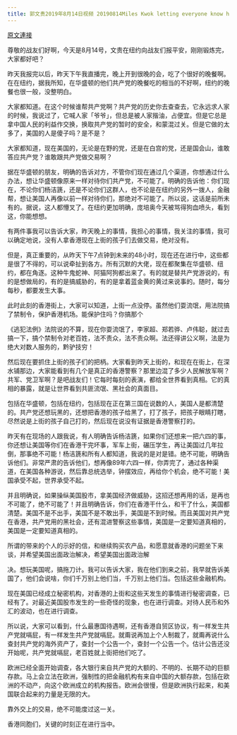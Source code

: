 ```yaml
---
title: 郭文贵2019年8月14日视频 20190814Miles Kwok letting everyone know he's safe. USA has secretly investigated the presence...
---
```


[原文連接](https://gnews.org/ThreadView/53483035)

尊敬的战友们好啊，今天是8月14号，文贵在纽约向战友们报平安，刚刚锻炼完，大家都好吧？ 


昨天我报完以后，昨天下午我直播完，晚上开到很晚的会，吃了个很好的晚餐啊。在在纽约，据我所知，在华盛顿的他们共产党的晚餐吃的相当的不好啊，纽约的晚餐也很一般，没整明白。 


大家都知道。在这个时候谁帮共产党啊？共产党的历史你去查查去，它永远求人家的时候，我说过了，它喊人家「爷爷」，但总是被人家揩油，占便宜。但是它总是拿中国人民的利益作交换，换取共产党的暂时的安全，和蒙混过关。但是它做的太多了，美国的人是傻子吗？是不是？ 



大家都知道，现在美国的，无论是在野的党，还是在白宫的党，还是国会山，谁敢答应共产党？谁敢跟共产党做交易啊？ 


据在华盛顿的朋友，明确的告诉对方，不管你们现在通过几个渠道，你想通过什么办法，想让华盛顿像原来一样对待你们共产党，不可能了。明确的告诉他：你们现在，不论你们杨洁篪，还是不论你们这群人，也不论是在纽约的另外一拨人，金融帮，想让美国人再像以前一样对待你们，那绝对不可能了。所以说，这话是前所未有的。据说，这人都懵叉了。在纽约更加明确，庞培奥今天被骂得狗血喷头，看到这，你能想想。 


有两件事我可以告诉大家，昨天晚上的事情，我担心的事情，我关注的事情，我可以确定地说，没有人拿香港现在上街的孩子们去做交易，绝对没有。 


但是，真正重要的，从昨天下午7点钟到未来的48小时，现在还在进行中，这些都是很了不得的，可以说牵扯到各方。所有沉默的大佬，现在都聚集在华盛顿、纽约，都在角逐。这种牛鬼蛇神、阿猫阿狗都出来了。有的就是替共产党游说的，有的是想做局的，有的是搞威胁的，有的是拿着蓝金黄的黄过来说事的。随时，每分每秒，都要发生大事。 


此时此刻的香港街上，大家可以知道，上街一点没停。虽然他们耍流氓，用法院搞了禁制令，保护香港机场。能保护住吗？你搞那个

《逃犯法例》法院说的不算，现在你耍流氓了，李家超、郑若骅、卢伟聪，就过去搞一下，搞个禁制令对老百姓，法不责众，法不责众啊。法还得讲公义啊，法是为绝大对数人服务的，黔驴技穷！ 


然后现在要抓住上街的孩子们的把柄。大家看到昨天上街的，和现在在街上，在深水铺那边，大家能看到有几个是真正的香港警察？那里边混了多少人民解放军啊？共军、党卫军啊？是吧战友们！它每时每刻的表演，都给全世界看到真相。它的真相的暴露，就是让世界看到共匪流氓、黑社会的真面目。 

包括在华盛顿，包括在纽约，包括现在正在第三国在说数的人，美国人是都清楚的。共产党还想玩黑的，还想把香港的孩子给黑了，打了孩子，把孩子眼睛打瞎，尽然说是上街的孩子自己打的，然后现在说没有证据是香港警察打的。 


昨天有在现场的人跟我说，有人明确告诉杨洁篪，如果你们还想来一把六四的事，你还想让美国等你们在香港干完坏事，军车上街，碾压学生，再让美国过几年拉倒，那事绝不可能！杨洁篪和所有人都知道，我说的是对是错。绝不可能，明确告诉他们。非常严肃的告诉他们，想再像89年六四一样，你弄完了，通过各种渠道，在美国各种游说，然后靠总统选举，钟摆效应，再给你个机会，绝不可能！美国承受不起，世界承受不起。 


并且明确说，如果操纵美国股市，拿美国经济做威胁，这招还想再用的话，是再也不可能了，绝不可能了！并且明确告诉，你们在香港干什么，和干了什么，美国都清楚。美国不是不出手，美国不是不敢出手，美国是不到时候。而且美国对共产党在香港，共产党用的黑社会，还有混进警察这些事情，美国是一定要知道真相的，美国是一定要知道真相的。 


所谓的带来的个人的示好的信，和继续购买农产品，和愿意就香港的问题坐下来谈，并希望美国出面政治解决，希望美国出面政治解

决。想玩美国呢，搞拖刀计。我可以告诉大家，我在他们到来之前，我早就告诉美国了，他们会说啥，你们千万别上他们当，千万别上他们当。包括这些金融机构。 


现在美国已经成立秘密机构，对香港的上街和这些天发生的事情进行秘密调查，已经有了。对最近美国股市发生的一些奇怪的现象，也在进行调查。对待人民币和外汇的波动，也在进行调查。 


所以说，大家可以看到，什么最惠国待遇啊，还有香港自贸区协议，有一样发生共产党就嗝屁，有一样发生共产党就嗝屁。就甭说再加上个人制裁了，就甭再说什么查封共产党的海外资产了，查封一个公告一个，查封一个公告一个。估计公告还没开始呢，共产党就嗝屁，老百姓就上街把他们吃了。 


欧洲已经全面开始调查，各大银行来自共产党的大额的、不明的、长期不动的巨额存款。马上会立法在欧洲，强制性的把金融机构有来自中国的大额存款，包括在欧洲的不动产，向这个欧洲成立的机构报告。欧洲会很慢，但是欧洲执行起来，和美国联合起来的力量是无限的大。 


靠外交上的交易，绝不可能度过这一关。 


香港同胞们，关键的时刻正在进行当中。

